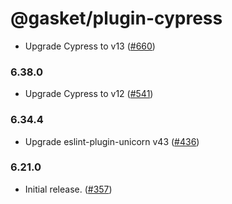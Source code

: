 # @gasket/plugin-cypress

- Upgrade Cypress to v13 ([#660])

### 6.38.0

- Upgrade Cypress to v12 ([#541])

### 6.34.4

- Upgrade eslint-plugin-unicorn v43 ([#436])

### 6.21.0

- Initial release. ([#357])


[#357]: https://github.com/godaddy/gasket/pull/357
[#436]: https://github.com/godaddy/gasket/pull/436
[#541]: https://github.com/godaddy/gasket/pull/541
[#660]: https://github.com/godaddy/gasket/pull/660
